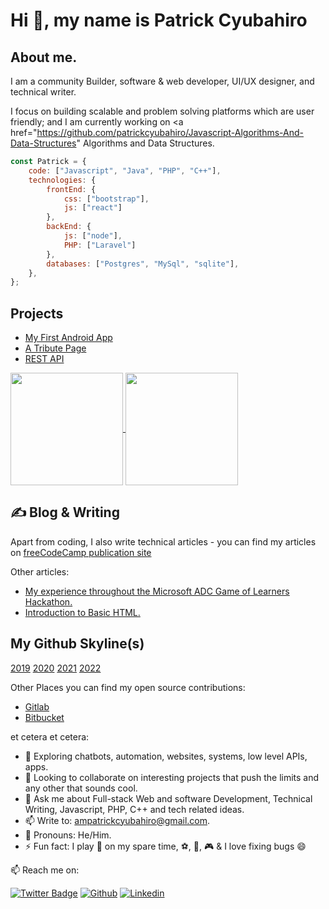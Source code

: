 <h1 class="center">Hi 👋, my name is Patrick Cyubahiro</h1>
  
## About me.

I am a community Builder, software & web developer, UI/UX designer, and technical writer.

I focus on building scalable and problem solving platforms which are user friendly; and I am currently working on <a href="https://github.com/patrickcyubahiro/Javascript-Algorithms-And-Data-Structures" Algorithms and Data Structures.</a>
  
```javascript
const Patrick = {
    code: ["Javascript", "Java", "PHP", "C++"],
    technologies: {
        frontEnd: {
            css: ["bootstrap"],
            js: ["react"]
        },
        backEnd: {
            js: ["node"],
            PHP: ["Laravel"]
        },
        databases: ["Postgres", "MySql", "sqlite"],
    },
};
``` 
## Projects

 - [My First Android App](https://github.com/patrickcyubahiro/My-First-Android-App)
 - [A Tribute Page](https://github.com/patrickcyubahiro/A-Tribute-Page)
 - [REST API](https://github.com/patrickcyubahiro/Simple-API)

<a href="https://github.com/patrickcyubahiro/github-readme-stats">
  <img height="180px" align="center" src="https://github-readme-stats.vercel.app/api?username=patrickcyubahiro&show_icons=true&theme=jolly&layout=compact" />
</a>
<a href="https://github.com/patrickcyubahiro/convoychat">
  <img height="180px" align="center" src="https://github-readme-stats.vercel.app/api/top-langs/?username=patrickcyubahiro&langs_count=8&theme=jolly&layout=compact" />
</a>
  
## &#x270d; Blog & Writing

Apart from coding, I also write technical articles - you can find my articles on [freeCodeCamp publication site]()

Other articles:

<ul>
<li><a href="https://www.linkedin.com/pulse/my-experience-throughout-microsoft-adc-game-learners-cyubahiro/" rel="nofollow">My experience throughout the Microsoft ADC Game of Learners Hackathon.</a></li>
<li><a href="https://patrickcyubahiro.hashnode.dev/introduction-to-basic-html-ckia315za01cwits1dtogcby5" rel="nofollow">Introduction to Basic HTML.</a></li>
</ul>

## My Github Skyline(s)

[2019](https://skyline.github.com/patrickcyubahiro/2019)
[2020](https://skyline.github.com/patrickcyubahiro/2020)
[2021](https://skyline.github.com/patrickcyubahiro/2021)
[2022](https://skyline.github.com/patrickcyubahiro/2022)
  
Other Places you can find my open source contributions:

- [Gitlab](https://)
- [Bitbucket](https://)

et cetera et cetera:

- 🔭  Exploring chatbots, automation, websites, systems, low level APIs, apps. 
- 👯  Looking to collaborate on interesting projects that push the limits and any other that sounds cool.
- 💬  Ask me about Full-stack Web and software Development, Technical Writing, Javascript, PHP, C++ and tech related ideas.
- 📫  Write to: ampatrickcyubahiro@gmail.com.
- 👀 Pronouns: He/Him.
- ⚡  Fun fact: ​I​ ​pla​y​ :guitar: on my spare time, :soccer:, :basketball:, 🎮 & I love fixing bugs :smile:
  
📫 Reach me on: 

[![Twitter Badge](https://img.shields.io/badge/-@Pat_Cyubahiro-1ca0f1?style=flat&labelColor=1ca0f1&logo=twitter&logoColor=white)](https://twitter.com/Pat_Cyubahiro)
[![Github](https://img.shields.io/badge/-Github-000?style=flat&logo=Github&logoColor=white)](https://github.com/patrickcyubahiro)
[![Linkedin](https://img.shields.io/badge/-LinkedIn-blue?style=flat&logo=Linkedin&logoColor=white)](https://www.linkedin.com/in/patrick-cyubahiro-262188138/)
